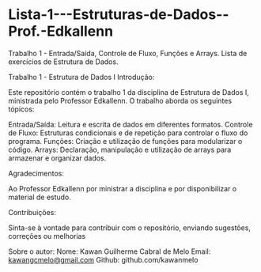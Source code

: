 # Lista-1---Estruturas-de-Dados--Prof.-Edkallenn
Trabalho 1 - Entrada/Saída, Controle de Fluxo, Funções e Arrays. Lista de exercícios de Estrutura de Dados.

Trabalho 1 - Estrutura de Dados I
Introdução:

Este repositório contém o trabalho 1 da disciplina de Estrutura de Dados I, ministrada pelo Professor Edkallenn. O trabalho aborda os seguintes tópicos:

Entrada/Saída: Leitura e escrita de dados em diferentes formatos.
Controle de Fluxo: Estruturas condicionais e de repetição para controlar o fluxo do programa.
Funções: Criação e utilização de funções para modularizar o código.
Arrays: Declaração, manipulação e utilização de arrays para armazenar e organizar dados.

Agradecimentos:

Ao Professor Edkallenn por ministrar a disciplina e por disponibilizar o material de estudo.

Contribuições:

Sinta-se à vontade para contribuir com o repositório, enviando sugestões, correções ou melhorias

Sobre o autor:
Nome: Kawan Guilherme Cabral de Melo
Email: kawangcmelo@gmail.com
Github: github.com/kawanmelo
